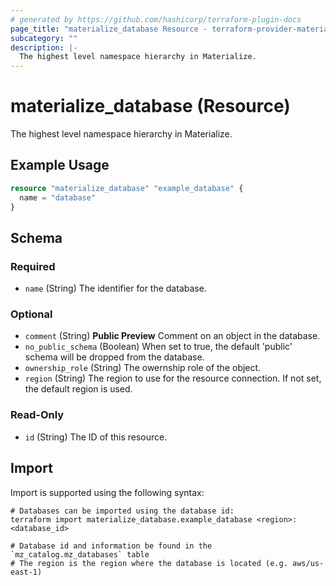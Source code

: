 ```yaml
---
# generated by https://github.com/hashicorp/terraform-plugin-docs
page_title: "materialize_database Resource - terraform-provider-materialize"
subcategory: ""
description: |-
  The highest level namespace hierarchy in Materialize.
---
```


# materialize_database (Resource)

The highest level namespace hierarchy in Materialize.

## Example Usage

```terraform
resource "materialize_database" "example_database" {
  name = "database"
}
```

<!-- schema generated by tfplugindocs -->
## Schema

### Required

- `name` (String) The identifier for the database.

### Optional

- `comment` (String) **Public Preview** Comment on an object in the database.
- `no_public_schema` (Boolean) When set to true, the default 'public' schema will be dropped from the database.
- `ownership_role` (String) The owernship role of the object.
- `region` (String) The region to use for the resource connection. If not set, the default region is used.

### Read-Only

- `id` (String) The ID of this resource.

## Import

Import is supported using the following syntax:

```shell
# Databases can be imported using the database id:
terraform import materialize_database.example_database <region>:<database_id>

# Database id and information be found in the `mz_catalog.mz_databases` table
# The region is the region where the database is located (e.g. aws/us-east-1)
```
